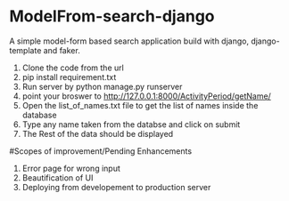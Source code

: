# ModelFrom-search-django
A simple model-form based search application build with django, django-template and faker.

1. Clone the code from the url
2. pip install requirement.txt
3. Run server by python manage.py runserver
4. point your broswer to http://127.0.0.1:8000/ActivityPeriod/getName/
5. Open the list_of_names.txt file to get the list of names inside the database
6. Type any name taken from the databse and click on submit
7. The Rest of the data should be displayed


#Scopes of improvement/Pending Enhancements
1. Error page for wrong input
2. Beautification of UI
3. Deploying from developement to production server


